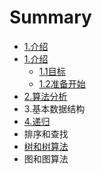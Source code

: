 # Summary

* [1.介绍](README.md)
* [1.介绍](1jie_shao.md)
   * [1.1目标](11mu_biao.md)
   * [1.2准备开始](12zhun_bei_kai_shi.md)
* [2.算法分析](chapter1.md)
* 3.基本数据结构
* [4.递归](di_gui.md)
* 排序和查找
* [树和树算法](shu_he_shu_suan_fa.md)
* 图和图算法

